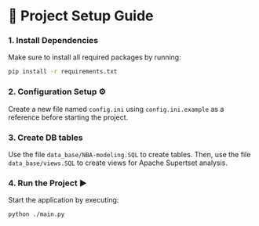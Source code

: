 # 🚀 Project Setup Guide  

### 1. **Install Dependencies**  
Make sure to install all required packages by running:  
```bash
pip install -r requirements.txt
```  

### 2. **Configuration Setup** ⚙️  
Create a new file named `config.ini` using `config.ini.example` as a reference before starting the project.

### 3. Create DB tables
Use the file `data_base/NBA-modeling.SQL` to create tables.
Then, use the file `data_base/views.SQL` to create views for Apache Supertset analysis.

### 4. **Run the Project** ▶️  
Start the application by executing:  
```bash
python ./main.py
```  
